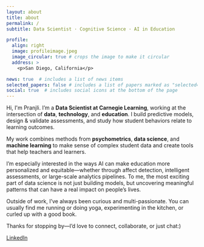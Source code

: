 ```yaml
---
layout: about
title: about
permalink: /
subtitle: Data Scientist · Cognitive Science · AI in Education

profile:
  align: right
  image: profileimage.jpeg
  image_circular: true # crops the image to make it circular
  address: >
    <p>San Diego, California</p>

news: true  # includes a list of news items
selected_papers: false # includes a list of papers marked as "selected={true}"
social: true  # includes social icons at the bottom of the page
---
```


Hi, I'm Pranjli. I’m a **Data Scientist at Carnegie Learning**, working at the intersection of **data**, **technology**, and **education**. I build predictive models, design & validate assessments, and study how student behaviors relate to learning outcomes.

My work combines methods from **psychometrics**, **data science**, and **machine learning** to make sense of complex student data and create tools that help teachers and learners.  

I’m especially interested in the ways AI can make education more personalized and equitable—whether through affect detection, intelligent assessments, or large-scale analytics pipelines. To me, the most exciting part of data science is not just building models, but uncovering meaningful patterns that can have a real impact on people’s lives.  

Outside of work, I’ve always been curious and multi-passionate. You can usually find me running or doing yoga, experimenting in the kitchen, or curled up with a good book.

Thanks for stopping by—I’d love to connect, collaborate, or just chat:)


<!-- I recently graduated with a Bachelor of Science in Cognitive Science, specializing in Machine Learning and Neural Computation, from [UC San Diego](https://ucsd.edu/). My academic journey has been a relentless pursuit of knowledge, where I've honed my programming expertise and deepened my understanding of statistics, data analysis, and machine learning. I thrive on the challenge of designing, training, and optimizing machine learning models across a variety of datasets.

Beyond the screen, you might find me tackling marathons, lost in a captivating book, or experimenting with new culinary creations. I approach each day as a new opportunity to learn, innovate, and create a meaningful impact through technology.

With my degree now in hand, I’m eager to apply my skills to real-world challenges. Whether it’s developing cutting-edge AI solutions, exploring backend systems, or leveraging data science to make informed decisions, I’m ready to dive in and contribute. Let’s connect, collaborate, and explore the possibilities together.

Feel free to reach out through the contact methods listed below. -->


[LinkedIn](https://www.linkedin.com/in/pranjli-khanna/)

